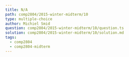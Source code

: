 ```yaml
---
title: N/A
path: comp2804/2015-winter-midterm/10
type: multiple-choice
author: Michiel Smid
question: comp2804/2015-winter-midterm/10/question.ts
solution: comp2804/2015-winter-midterm/10/solution.md
tags:
  - comp2804
  - comp2804-midterm
---
```

